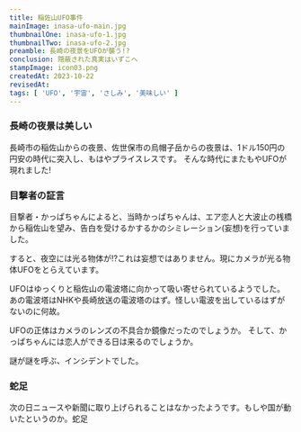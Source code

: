 ```yaml
---
title: 稲佐山UFO事件
mainImage: inasa-ufo-main.jpg
thumbnailOne: inasa-ufo-1.jpg
thumbnailTwo: inasa-ufo-2.jpg
preamble: 長崎の夜景をUFOが襲う!?
conclusion: 隠蔽された真実はいずこへ
stampImage: icon03.png
createdAt: 2023-10-22
revisedAt: 
tags: [ 'UFO', '宇宙', 'さしみ', '美味しい' ]
---
```


### 長崎の夜景は美しい

長崎市の稲佐山からの夜景、佐世保市の烏帽子岳からの夜景は、1ドル150円の円安の時代に突入し、もはやプライスレスです。
そんな時代にまたもやUFOが現れました!

### 目撃者の証言

目撃者・かっぱちゃんによると、当時かっぱちゃんは、エア恋人と大波止の桟橋から稲佐山を望み、告白を受けるかするかのシミレーション(妄想)を行っていました。

すると、夜空には光る物体が!?これは妄想ではありません。現にカメラが光る物体UFOをとらえています。

UFOはゆっくりと稲佐山の電波塔に向かって吸い寄せられているようでした。
あの電波塔はNHKや長崎放送の電波塔のはず。怪しい電波を出しているはずがないのに何故。

UFOの正体はカメラのレンズの不具合か鏡像だったのでしょうか。
そして、かっぱちゃんには恋人ができる日は来るのでしょうか。

謎が謎を呼ぶ、インシデントでした。

### 蛇足

次の日ニュースや新聞に取り上げられることはなかったようです。もしや国が動いたというのか。蛇足